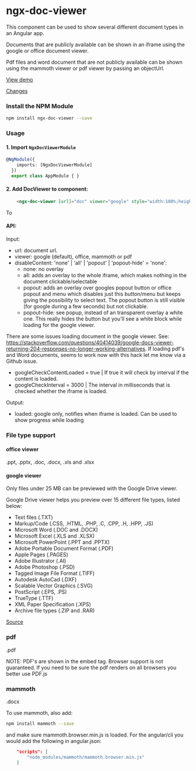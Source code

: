 

# ngx-doc-viewer

This component can be used to show several different document types in an Angular app.

Documents that are publicly available can be shown in an iframe using the google or office document viewer.

Pdf files and word document that are not publicly available can be shown using the mammoth viewer or pdf viewer by passing an objectUrl.

<a href="https://angular-doc-viewer.firebaseapp.com/">View demo</a>

<a href="https://github.com/Marcelh1983/angular-document-viewer/blob/master/changelog.md">Changes</a>

### Install the NPM Module
```sh
npm install ngx-doc-viewer --save
```

### Usage

#### 1. Import `NgxDocViewerModule` 

```ts
@NgModule({
    imports: [NgxDocViewerModule]
  })
  export class AppModule { }
```

#### 2. Add DocViewer to component:

```html
    <ngx-doc-viewer [url]="doc" viewer="google" style="width:100%;height:50vh;"></ngx-doc-viewer>
```

To 

#### API:

Input: 
- url: document url.
- viewer: google (default), office, mammoth or pdf
- disableContent: 'none' | 'all' | 'popout' | 'popout-hide' = 'none': 
    - none: no overlay
    - all: adds an overlay to the whole iframe, which makes nothing in the document clickable/selectable
    - popout: adds an overlay over googles popout button or office popout and menu which disables just this button/menu but keeps giving the possibility to select text. The popout button is still visible (for google during a few seconds) but not clickable.
    - popout-hide: see popup, instead of an transparent overlay a white one. This really hides the button but you'll see a white block while loading for the google viewer.

There are some issues loading document in the google viewer. See: https://stackoverflow.com/questions/40414039/google-docs-viewer-returning-204-responses-no-longer-working-alternatives. If loading pdf's and Word documents, seems to work now with this hack let me know via a Github issue. 

- googleCheckContentLoaded = true | If true it will check by interval if the content is loaded.
- googleCheckInterval = 3000 | The interval in milliseconds that is checked whether the iframe is loaded.

Output:
- loaded: google only, notifies when iframe is loaded. Can be used to show progress while loading 

### File type support

#### office viewer
.ppt, .pptx, .doc, .docx, .xls and .xlsx

#### google viewer

Only files under 25 MB can be previewed with the Google Drive viewer.

Google Drive viewer helps you preview over 15 different file types, listed below:

* Text files (.TXT)
* Markup/Code (.CSS, .HTML, .PHP, .C, .CPP, .H, .HPP, .JS)
* Microsoft Word (.DOC and .DOCX)
* Microsoft Excel (.XLS and .XLSX)
* Microsoft PowerPoint (.PPT and .PPTX)
* Adobe Portable Document Format (.PDF)
* Apple Pages (.PAGES)
* Adobe Illustrator (.AI)
* Adobe Photoshop (.PSD)
* Tagged Image File Format (.TIFF)
* Autodesk AutoCad (.DXF)
* Scalable Vector Graphics (.SVG)
* PostScript (.EPS, .PS)
* TrueType (.TTF)
* XML Paper Specification (.XPS)
* Archive file types (.ZIP and .RAR)

<a href="https://gist.githubusercontent.com/tzmartin/1cf85dc3d975f94cfddc04bc0dd399be/raw/d4263c8faf7b68f4bbfd33b386ec33ed2bc11e7d/embedded-file-viewer.md">Source</a>

### pdf

.pdf

NOTE: PDF's are shown in the embed tag. Browser support is not guaranteed. If you need to be sure the pdf renders on all browsers you better use PDF.js

### mammoth

.docx

To use mammoth, also add: 
```sh
npm install mammoth --save
```
and make sure mammoth.browser.min.js is loaded. For the angular/cli you would add the following in angular.json:

```json
    "scripts": [
        "node_modules/mammoth/mammoth.browser.min.js"
    ]
```

